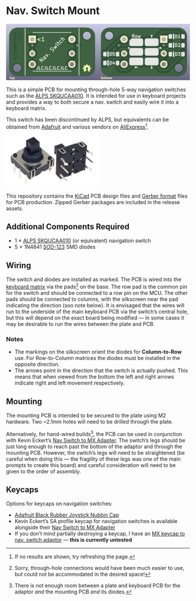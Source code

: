 # Nav. Switch Mount

![5-way Navigation Switch Mount](Images/nav-switch-mount.png)

This is a simple PCB for mounting through-hole 5-way navigation switches such as
the [ALPS SKQUCAA010]. It is intended for use in keyboard projects and provides
a way to both secure a nav. switch and easily wire it into a keyboard matrix.

This switch has been discontinued by ALPS, but equivalents can be obtained from
[Adafruit][ada-504] and various vendors on [AliExpress][ali-SKQ][^1].

<img src="Images/5-five-way-switches.jpg" width="250" title="5-way Navigation Switches">

This repository contains the [KiCad] PCB design files and [Gerber format] files
for PCB production. Zipped Gerber packages are included in the release assets.


[^1]: If no results are shown, try refreshing the page.


## Additional Components Required

 * 1 × [ALPS SKQUCAA010] (or equivalent) navigation switch
 * 5 × 1N4841 [SOD-123] SMD diodes


## Wiring

The switch and diodes are installed as marked. The PCB is wired into the
[keyboard matrix] via the pads[^2] on the base. The row pad is the common pin
for the switch and should be connected to a row pin on the MCU. The other pads
should be connected to columns, with the silkscreen near the pad indicating the
direction (soo note below). It is envisaged that the wires will run to the
underside of the main keyboard PCB via the switch’s central hole, but this will
depend on the exact board being modified — in some cases it may be desirable to
run the wires between the plate and PCB.

### Notes

 * The markings on the silkscreen orient the diodes for **Column-to-Row** use.
   For Row-to-Column matrices the diodes must be installed in the opposite
   direction.
 * The arrows point in the direction that the switch is actually pushed. This
   means that when viewed from the bottom the left and right arrows indicate
   right and left movement respectively.


[^2]: Sorry, through-hole connections would have been much easier to use, but
could not be accommodated in the desired space!


## Mounting

The mounting PCB is intended to be secured to the plate using M2 hardware. Two
~2.1mm holes will need to be drilled through the plate.

Alternatively, for hand-wired builds[^3], the PCB can be used in conjunction
with Kevin Eckert’s [Nav Switch to MX Adapter][nav2mx]. The switch’s legs should
be just long enough to reach past the bottom of the adaptor and through the
mounting PCB. However, the switch’s legs will need to be straightened (be
careful when doing this — the fragility of these legs was one of the main
prompts to create this board) and careful consideration will need to be given
to the order of assembly.


[^3]: There is not enough room between a plate and keyboard PCB for the adaptor
*and* the mounting PCB *and* its diodes.


## Keycaps

Options for keycaps on navigation switches:

 * [Adafruit Black Rubber Joystick Nubbin Cap][ada-4697]
 * Kevin Eckert’s SA profile keycap for navigation switches is available
   alongside their [Nav Switch to MX Adapter][nav2mx]
 * If you don’t mind partially destroying a keycap, I have an [MX keycap to nav.
   switch adaptor][mx2nav] — **this is currently untested**



[ALPS SKQUCAA010]: https://tech.alpsalpine.com/e/products/detail/SKQUCAA010/
[KiCad]: https://www.kicad.org
[Gerber format]: https://en.wikipedia.org/wiki/Gerber_format
[ada-504]: https://www.adafruit.com/product/504
[ada-4697]: https://www.adafruit.com/product/4697
[ali-SKQ]: https://www.aliexpress.com/w/wholesale-SKQUCAA010.html?catId=0&SearchText=SKQUCAA010&spm=a2g0o.productlist.1000002.0
[SOD-123]: https://en.wikipedia.org/wiki/Small_Outline_Diode
[keyboard matrix]: https://www.pcbheaven.com/wikipages/How_Key_Matrices_Works/
[nav2mx]: https://www.thingiverse.com/thing:3958026
[mx2nav]: https://www.tinkercad.com/things/3gL4wvWRLj1?sharecode=r8TKDKdgjJ2txvJRraO-QcmJA2kGXZVvP2sOEYxu-jg
